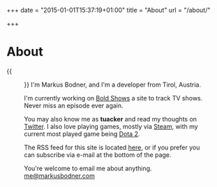 +++
date = "2015-01-01T15:37:19+01:00"
title = "About"
url = "/about/"

+++

# About
{{<figure src="/media/images/me.jpg" class="about-figure" alt="Markus Bodner" title="Markus Bodner" >}}
I'm Markus Bodner, and I'm a developer from Tirol, Austria.

I'm currently working on [Bold Shows](https://boldshows.com) a site to track TV shows. Never miss an episode ever again.

You may also know me as **tuacker** and read my thoughts on <i class="fa fa-twitter"></i> [Twitter](https://www.twitter.com/tuacker). I also love playing games, mostly via <i class="fa fa-steam"></i> [Steam](https://steamcommunity.com/id/tuacker/), with my current most played game being [Dota 2](http://store.steampowered.com/app/570/).

The RSS feed for this site is located <i class="fa fa-rss"></i> [here](/index.xml), or if you prefer you can subscribe via e-mail at the bottom of the page.

You're welcome to email me about anything. <i class="fa fa-envelope"></i> [me@markusbodner.com](mailto:me@markusbodner.com)

